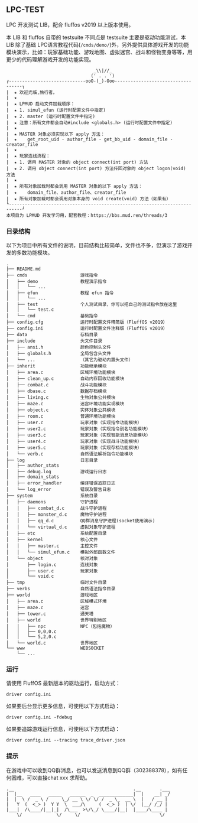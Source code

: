 ## LPC-TEST

LPC 开发测试 LIB，配合 fluffos v2019 以上版本使用。

本 LIB 和 fluffos 自带的 testsuite 不同点是 testsuite 主要是驱动功能测试，本 LIB 除了基础 LPC语言教程代码(`/cmds/demo/`)外，另外提供具体游戏开发的功能模块演示，比如：玩家基础功能、游戏地图、虚拟迷宫、战斗和怪物变身等等，用更少的代码理解游戏开发的功能实现。

```
                                 _\\|//_
                                (' . . ')
┌-----------------------------ooO-(_)-Ooo-----------------------------------┐
|  ★ 欢迎光临,旅行者。
|  ★
|  ★ LPMUD 启动文件加载顺序：
|  ★ 1. simul_efun (运行时配置文件中指定)
|  ★ 2. master (运行时配置文件中指定)
|  ★ 注意：所有文件都会自动#include <globals.h> (运行时配置文件中指定)
|  ★
|  ★ MASTER 对象必须实现以下 apply 方法：
|  ★    get_root_uid - author_file - get_bb_uid - domain_file - creator_file
|  ★
|  ★ 玩家连线流程：
|  ★ 1. 调用 MASTER 对象的 object connect(int port) 方法
|  ★ 2. 调用 object connect(int port) 方法传回对象的 object logon(void) 方法
|  ★
|  ★ 所有对象加载时都会调用 MASTER 对象的以下 apply 方法：
|  ★    domain_file、author_file、creator_file
|  ★ 所有对象加载时都会调用对象本身的 void create(void) 方法（如果有）
└---------------------------------------------------------------------------┘
本项目为 LPMUD 开发学习用，配套教程：https://bbs.mud.ren/threads/3
```

### 目录结构

以下为项目中所有文件的说明，目前结构比较简单，文件也不多，但演示了游戏开发的多数功能模块。

```
.
├── README.md
├── cmds                    游戏指令
│   ├── demo                教程演示指令
│   │   └── ...
│   ├── efun                教程 efun 指令
│   │   └── ...
│   ├── test                个人测试目录，你可以把自己的测试指令放在这里
│   │   └── test.c
│   └── cmd                 基础指令
├── config.cfg              运行时配置文件精简版（FluffOS v2019）
├── config.ini              运行时配置文件注释版（FluffOS v2019）
├── data                    存档目录
├── include                 头文件目录
│   ├── ansi.h              颜色控制头文件
│   ├── globals.h           全局包含头文件
│   └── ...                 （其它为驱动内置头文件）
├── inherit                 功能继承模块
│   ├── area.c              区域环境功能模块
│   ├── clean_up.c          自动内存回收功能模块
│   ├── combat.c            战斗功能模块
│   ├── dbase.c             数据存档模块
│   ├── living.c            生物对象公共模块
│   ├── maze.c              迷宫环境功能实现模块
│   ├── object.c            实体对象公共模块
│   ├── room.c              普通环境功能模块
│   ├── user.c              玩家对象（实现指令功能模块）
│   ├── user2.c             玩家对象（实现指令别名功能模块）
│   ├── user3.c             玩家对象（实现智能消息功能模块）
│   ├── user4.c             玩家对象（实现战斗功能模块）
│   ├── user5.c             玩家对象（实现存档功能模块）
│   └── verb.c              自然语法解析指令功能模块
├── log                     日志目录
│   ├── author_stats
│   ├── debug.log           游戏运行日志
│   ├── domain_stats
│   ├── error_handler       编译错误追踪日志
│   └── log_error           错误及警告日志
├── system                  系统目录
│   ├── daemons             守护进程
│   │   ├── combat_d.c      战斗守护进程
│   │   ├── monster_d.c     魔物守护进程
│   │   ├── qq_d.c          QQ群消息守护进程(socket使用演示)
│   │   └── virtual_d.c     虚拟对象守护进程
│   ├── etc                 系统配置目录
│   ├── kernel              核心文件
│   │   ├── master.c        主控文件
│   │   └── simul_efun.c    模拟外部函数文件
│   └── object              核对对象
│       ├── login.c         连线对象
│       ├── user.c          玩家对象
│       └── void.c
├── tmp                     临时文件目录
├── verbs                   自然语法指令目录
├── world                   游戏地区
│   ├── area.c              区域模式环境
│   ├── maze.c              迷宫
│   ├── tower.c             通天塔
│   ├── world               世界特别地区
│   │   ├── npc             NPC（包括魔物）
│   │   ├── 0,0,0.c
│   │   └── 5,2,0.c
│   └── world.c             世界地区
└── www                     WEBSOCKET
    └── ...
```

### 运行

请使用 FluffOS 最新版本的驱动运行，启动方式：

    driver config.ini

如果要后台显示更多信息，可使用以下方式启动：

    driver config.ini -fdebug

如果要追踪游戏运行信息，可使用以下方式启动：

    driver config.ini --tracing trace_driver.json

### 提示

在游戏中可以收到QQ群消息，也可以发送消息到QQ群（302388378），如有任何困难，可以直接chat xxx 求帮助。


    .__                                             .__       .___
    |  |__   ____   _____   ______  _  _____________|  |    __| _/
    |  |  \ /  _ \ /     \_/ __ \ \/ \/ /  _ \_  __ \  |   / __ |
    |   Y  (  <_> )  Y Y  \  ___/\     (  <_> )  | \/  |__/ /_/ |
    |___|  /\____/|__|_|  /\___  >\/\_/ \____/|__|  |____/\____ |
        \/             \/     \/                              \/
